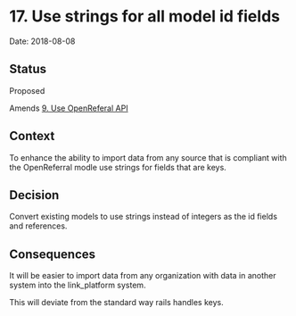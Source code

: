 # 17. Use strings for all model id fields

Date: 2018-08-08

## Status

Proposed

Amends [9. Use OpenReferal API](0009-use-openreferal-api.md)

## Context

To enhance the ability to import data from any source that is compliant with the OpenReferral
modle use strings for fields that are keys. 
 
## Decision

Convert existing models to use strings instead of integers as the id fields and references.

## Consequences

It will be easier to import data from any organization with data in another system into
the link_platform system.

This will deviate from the standard way rails handles keys.
